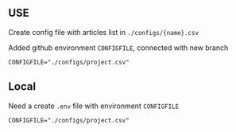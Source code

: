 ## USE

Create config file with articles list in `./configs/{name}.csv`

Added github environment `CONFIGFILE`, connected with new branch
```
CONFIGFILE="./configs/project.csv"
```

 
## Local

Need a create `.env` file with environment `CONFIGFILE`

```
CONFIGFILE="./configs/project.csv"
```
